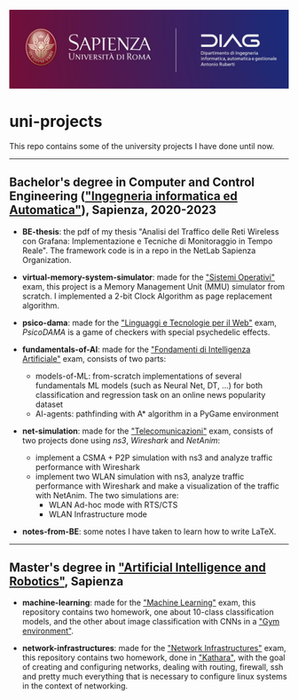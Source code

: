 ![logo](sapienza.jpg)
# uni-projects
This repo contains some of the university projects I have done until now. 
<hr>

## Bachelor's degree in Computer and Control Engineering (["Ingegneria informatica ed Automatica"](https://corsidilaurea.uniroma1.it/en/corso/2022/31810/home)), Sapienza, 2020-2023

- **BE-thesis**: the pdf of my thesis "Analisi del Traffico delle Reti Wireless con Grafana: Implementazione e Tecniche di Monitoraggio in Tempo Reale". The framework code is in a repo in the NetLab Sapienza Organization.

- **virtual-memory-system-simulator**: made for the ["Sistemi Operativi"](https://corsidilaurea.uniroma1.it/en/view-course-details/2022/31810/20190322084705/9a12f0ba-8d2e-4ce1-a96f-044acdb26b42/4d8dae6f-e491-4c6c-bde8-44733e7ca3f7/75f17208-795e-4575-b22f-26f76e37fd70/0dcaba52-2686-4b84-8ac8-47b092372772?guid_cv=4d8dae6f-e491-4c6c-bde8-44733e7ca3f7&current_erogata=9a12f0ba-8d2e-4ce1-a96f-044acdb26b42) exam, this project is a Memory Management Unit (MMU) simulator from scratch. I implemented a 2-bit Clock Algorithm as page replacement algorithm.

- **psico-dama**: made for the ["Linguaggi e Tecnologie per il Web"](https://corsidilaurea.uniroma1.it/en/view-course-details/2022/31810/20190322084705/9a12f0ba-8d2e-4ce1-a96f-044acdb26b42/4d8dae6f-e491-4c6c-bde8-44733e7ca3f7/75f17208-795e-4575-b22f-26f76e37fd70/e84fad99-ad1e-4684-b68f-4fe9a7b4183c?guid_cv=4d8dae6f-e491-4c6c-bde8-44733e7ca3f7&current_erogata=9a12f0ba-8d2e-4ce1-a96f-044acdb26b42) exam, _PsicoDAMA_ is a game of checkers with special psychedelic effects.

- **fundamentals-of-AI**: made for the ["Fondamenti di Intelligenza Artificiale"](https://corsidilaurea.uniroma1.it/en/view-course-details/2022/31810/20190322084705/9a12f0ba-8d2e-4ce1-a96f-044acdb26b42/fc17e283-49d9-43d3-a13a-c3dd21d46529/4664d31f-6025-487e-9182-4274643d44d8/9eec50a5-a0b6-4791-bb1b-fe93973487e2) exam, consists of two parts:
   - models-of-ML: from-scratch implementations of several fundamentals ML models (such as Neural Net, DT, ...) for both classification and regression task on an online news popularity dataset
   - AI-agents: pathfinding with A* algorithm in a PyGame environment 

- **net-simulation**: made for the ["Telecomunicazioni"](https://corsidilaurea.uniroma1.it/en/view-course-details/2022/31810/20190322084705/9a12f0ba-8d2e-4ce1-a96f-044acdb26b42/4d8dae6f-e491-4c6c-bde8-44733e7ca3f7/51f01718-5d9b-46a3-8e8d-962a7ef1de3b/a78dba62-e278-4fd9-bc50-0a89273a97ad?guid_cv=4d8dae6f-e491-4c6c-bde8-44733e7ca3f7&current_erogata=9a12f0ba-8d2e-4ce1-a96f-044acdb26b42) exam, consists of two projects done using *ns3*, *Wireshark* and *NetAnim*: 
   - implement a CSMA + P2P simulation with ns3 and analyze traffic performance with Wireshark 
   - implement two WLAN simulation with ns3, analyze traffic performance with Wireshark and make a visualization of the traffic with NetAnim. The two simulations are:
      - WLAN Ad-hoc mode with RTS/CTS 
      - WLAN Infrastructure mode

- **notes-from-BE**: some notes I have taken to learn how to write LaTeX.

<hr>

## Master's degree in ["Artificial Intelligence and Robotics"](https://corsidilaurea.uniroma1.it/it/corso/2021/30431/home), Sapienza

- **machine-learning**: made for the ["Machine Learning"](https://corsidilaurea.uniroma1.it/en/view-course-details/2023/30431/20190322090929/bd51dd0b-1755-4ec6-9aa5-0dc20c9c653d/6ce727ff-070f-4c1a-b2db-4e67abd24d7d/7611e19a-ca0a-499c-a08c-f5572d80b957/caf0602e-eec4-42b8-9211-10340c3ea04f?guid_cv=6ce727ff-070f-4c1a-b2db-4e67abd24d7d&current_erogata=bd51dd0b-1755-4ec6-9aa5-0dc20c9c653d) exam, this repository contains two homework, one about 10-class classification models, and the other about image classification with CNNs in a ["Gym environment"](https://gymnasium.farama.org/environments/box2d/car_racing/).

- **network-infrastructures**:  made for the ["Network Infrastructures"](https://corsidilaurea.uniroma1.it/en/view-course-details/2023/30431/20190322090929/bd51dd0b-1755-4ec6-9aa5-0dc20c9c653d/6ce727ff-070f-4c1a-b2db-4e67abd24d7d/7611e19a-ca0a-499c-a08c-f5572d80b957/27a42794-3b1d-4f57-a28d-763ca7abb9f8?guid_cv=6ce727ff-070f-4c1a-b2db-4e67abd24d7d&current_erogata=bd51dd0b-1755-4ec6-9aa5-0dc20c9c653d) exam, this repository contains two homework, done in ["Kathara"](https://www.kathara.org/), with the goal of creating and configuring networks, dealing with routing, firewall, ssh and pretty much everything that is necessary to configure linux systems in the context of networking.
